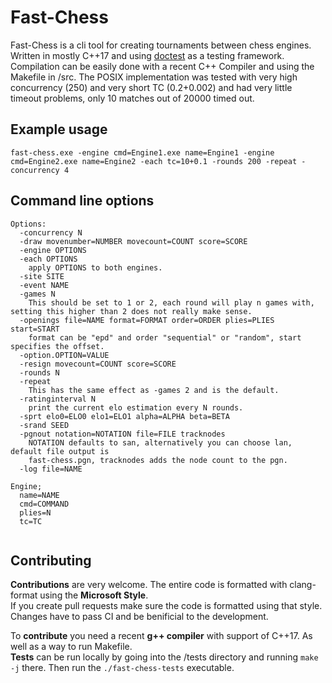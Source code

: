 # Fast-Chess

Fast-Chess is a cli tool for creating tournaments between chess engines. Written in mostly C++17 and using [doctest](https://github.com/doctest/doctest) as a testing framework. Compilation can be easily done with a recent C++ Compiler and using the Makefile in /src.
The POSIX implementation was tested with very high concurrency (250) and very short TC (0.2+0.002) and had very little timeout problems, only 10 matches out of 20000 timed out.

## Example usage

```
fast-chess.exe -engine cmd=Engine1.exe name=Engine1 -engine cmd=Engine2.exe name=Engine2 -each tc=10+0.1 -rounds 200 -repeat -concurrency 4
```

## Command line options

```
Options:
  -concurrency N
  -draw movenumber=NUMBER movecount=COUNT score=SCORE
  -engine OPTIONS
  -each OPTIONS
    apply OPTIONS to both engines.
  -site SITE
  -event NAME
  -games N
    This should be set to 1 or 2, each round will play n games with, setting this higher than 2 does not really make sense.
  -openings file=NAME format=FORMAT order=ORDER plies=PLIES start=START
    format can be "epd" and order "sequential" or "random", start specifies the offset.
  -option.OPTION=VALUE
  -resign movecount=COUNT score=SCORE
  -rounds N
  -repeat
    This has the same effect as -games 2 and is the default.
  -ratinginterval N
    print the current elo estimation every N rounds.
  -sprt elo0=ELO0 elo1=ELO1 alpha=ALPHA beta=BETA
  -srand SEED
  -pgnout notation=NOTATION file=FILE tracknodes
    NOTATION defaults to san, alternatively you can choose lan, default file output is
    fast-chess.pgn, tracknodes adds the node count to the pgn.
  -log file=NAME

Engine;
  name=NAME
  cmd=COMMAND
  plies=N
  tc=TC
  
```

## Contributing

__Contributions__ are very welcome.
The entire code is formatted with clang-format using the __Microsoft Style__.  
If you create pull requests make sure the code is formatted using that style.  
Changes have to pass CI and be benificial to the development.  

To __contribute__ you need a recent __g++ compiler__ with support of C++17. As well as a way to run Makefile.  
__Tests__ can be run locally by going into the /tests directory and running `make -j` there. Then run the `./fast-chess-tests` executable.
